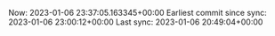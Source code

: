 Now: 2023-01-06 23:37:05.163345+00:00 Earliest commit since sync: 2023-01-06 23:00:12+00:00 Last sync: 2023-01-06 20:49:04+00:00
